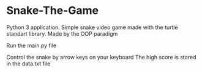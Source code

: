 # Snake-The-Game
Python 3 application. Simple snake video game made with the turtle standart library. Made by the OOP paradigm

Run the main.py file

Control the snake by arrow keys on your keyboard
The high score is stored in the data.txt file
